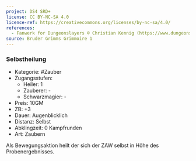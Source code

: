 ```yaml
---
project: DS4 SRD+
license: CC BY-NC-SA 4.0
licence-ref: https://creativecommons.org/licenses/by-nc-sa/4.0/
references: 
  - Fanwerk for Dungeonslayers © Christian Kennig (https://www.dungeonslayers.net/)
source: Bruder Grimms Grimmoire 1
---
```


### Selbstheilung

- Kategorie: #Zauber
- Zugangsstufen:
  - Heiler: 1
  - Zauberer: -
  - Schwarzmagier: -
- Preis: 10GM
- ZB: +3
- Dauer: Augenblicklich
- Distanz: Selbst
- Abklingzeit: 0 Kampfrunden
- Art: Zaubern

Als Bewegungsaktion heilt der sich der ZAW selbst in Höhe des Probenergebnisses.

